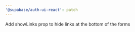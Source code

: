 ```yaml
---
'@supabase/auth-ui-react': patch
---
```


Add showLinks prop to hide links at the bottom of the forms
